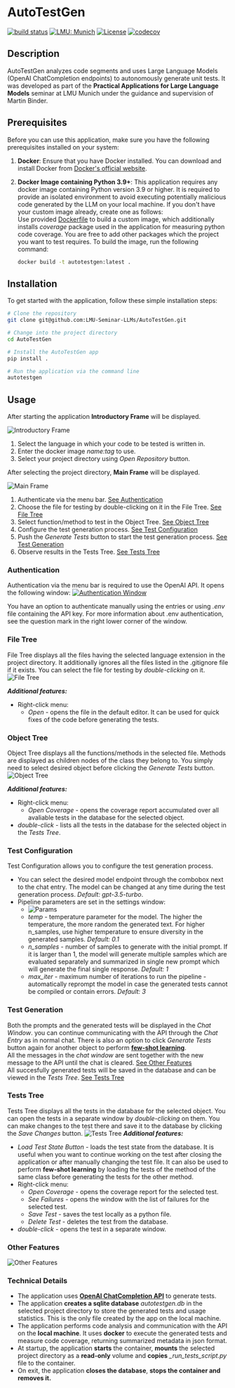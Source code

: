 # AutoTestGen

[![build status](https://github.com/LMU-Seminar-LLMs/AutoTestGen/actions/workflows/main.yml/badge.svg)](https://github.com/LMU-Seminar-LLMs/AutoTestGen/actions/workflows/main.yml)
[![LMU: Munich](https://img.shields.io/badge/LMU-Munich-009440.svg)](https://www.en.statistik.uni-muenchen.de/index.html)
[![License](https://img.shields.io/badge/License-MIT-blue.svg)](https://opensource.org/licenses/MIT)
[![codecov](https://codecov.io/gh/Noza23/AutoTestGen/graph/badge.svg?token=Dv77ecKOmO)](https://codecov.io/gh/Noza23/AutoTestGen/tree/master)

## Description

AutoTestGen analyzes code segments and uses Large Language Models (OpenAI ChatCompletion endpoints) to autonomously generate unit tests. It was developed as part of the **Practical Applications for Large Language Models** seminar at LMU Munich under the guidance and supervision of Martin Binder.

## Prerequisites

Before you can use this application, make sure you have the following prerequisites installed on your system:

1. **Docker**: Ensure that you have Docker installed. You can download and install Docker from [Docker's official website](https://www.docker.com/get-started).

2. **Docker Image containing Python 3.9+**: This application requires any docker image containing Python version 3.9 or higher. It is required to provide an isolated environment to avoid executing potentially malicious code generated by the LLM on your local machine.
If you don't have your custom image already, create one as follows:  
    Use provided [Dockerfile](./Dockerfile) to build a custom image, which additionally installs *coverage* package used in the application for measuring python code coverage. You are free to add other packages which the project you want to test requires. To build the image, run the following command: 
    ```sh
    docker build -t autotestgen:latest .
    ```

## Installation
To get started with the application, follow these simple installation steps:
```sh
# Clone the repository
git clone git@github.com:LMU-Seminar-LLMs/AutoTestGen.git

# Change into the project directory
cd AutoTestGen

# Install the AutoTestGen app
pip install .

# Run the application via the command line
autotestgen
```

## Usage

After starting the application **Introductory Frame** will be displayed.

![Introductory Frame](./assets/IntroFrame.png)
1. Select the language in which your code to be tested is written in.
2. Enter the docker image *name:tag* to use.
3. Select your project directory using *Open Repository* button.

After selecting the project directory, **Main Frame** will be displayed.

![Main Frame](./assets/MainFrame.png)
1. Authenticate via the menu bar. [See Authentication](#authentication)
2. Choose the file for testing by double-clicking on it in the File Tree. [See File Tree](#file-tree)
3. Select function/method to test in the Object Tree. [See Object Tree](#object-tree)
4. Configure the test generation process. [See Test Configuration](#test-configuration)
5. Push the *Generate Tests* button to start the test generation process. [See Test Generation](#test-generation)
6. Observe results in the Tests Tree. [See Tests Tree](#tests-tree)

### Authentication
Authentication via the menu bar is required to use the OpenAI API. It opens the following window:
[![Authentication Window](./assets/auth.png)](https://beta.openai.com/docs/developer-quickstart/your-api-keys)

You have an option to authenticate manually using the entries or using *.env* file containing the API key. For more information about .env authentication, see the question mark in the right lower corner of the window.

### File Tree
File Tree displays all the files having the selected language extension in the project directory. It additionally ignores all the files listed in the .gitignore file if it exists. You can select the file for testing by *double-clicking* on it.
![File Tree](./assets/filetree.png)

***Additional features:***
- Right-click menu:
    - *Open* - opens the file in the default editor. It can be used for quick fixes of the code before generating the tests.


### Object Tree
Object Tree displays all the functions/methods in the selected file. Methods are displayed as children nodes of the class they belong to. You simply need to select desired object before clicking the *Generate Tests* button.
![Object Tree](./assets/objecttree.png)

***Additional features:***
- Right-click menu:
    - *Open Coverage* - opens the coverage report accumulated over all avaliable tests in the database for the selected object.
- *double-click* - lists all the tests in the database for the selected object in the *Tests Tree*.

### Test Configuration
Test Configuration allows you to configure the test generation process.
- You can select the desired model endpoint through the combobox next to the chat entry. The model can be changed at any time during the test generation process. *Default: gpt-3.5-turbo*.
- Pipeline parameters are set in the settings window:
    - ![Params](./assets/params.png)
    - *temp* - temperature parameter for the model. The higher the temperature, the more random the generated text. For higher n_samples, use higher temperature to ensure diversity in the generated samples. *Default: 0.1*
    - *n_samples* - number of samples to generate with the initial prompt. If it is larger than 1, the model will generate multiple samples which are evaluated separately and summarized in single new prompt which will generate the final single response. *Default: 1*
    - *max_iter* - maximum number of iterations to run the pipeline - automatically reprompt the model in case the generated tests cannot be compiled or contain errors. *Default: 3*

### Test Generation
Both the prompts and the generated tests will be displayed in the *Chat Window*. you can continue communicating with the API through the *Chat Entry* as in normal chat. There is also an option to click *Generate Tests* button again for another object to perform [**few-shot learning**](https://help.openai.com/en/articles/6654000-best-practices-for-prompt-engineering-with-openai-api).  
All the messages in the *chat window* are sent together with the new message to the API until the chat is cleared. [See Other Features](#other-features)  
All succesfully generated tests will be saved in the database and can be viewed in the *Tests Tree*. [See Tests Tree](#tests-tree)

### Tests Tree
Tests Tree displays all the tests in the database for the selected object. You can open the tests in a separate window by *double-clicking* on them. You can make changes to the test there and save it to the database by clicking the *Save Changes* button.
![Tests Tree](./assets/teststree.png)
***Additional features:***
- *Load Test State Button* - loads the test state from the database. It is useful when you want to continue working on the test after closing the application or after manually changing the test file. It can also be used to perform **few-shot learning** by loading the tests of the method of the same class before generating the tests for the other method.
- Right-click menu:
    - *Open Coverage* - opens the coverage report for the selected test.
    - *See Failures* - opens the window with the list of failures for the selected test.
    - *Save Test* - saves the test locally as a python file.
    - *Delete Test* - deletes the test from the database.
- *double-click* - opens the test in a separate window.

### Other Features
![Other Features](./assets/other.png)

### Technical Details
- The application uses [**OpenAI ChatCompletion API**](https://beta.openai.com/docs/api-reference/chat) to generate tests.
- The application **creates a sqlite database** *autotestgen.db* in the selected project directory to store the generated tests and usage statistics. This is the only file created by the app on the local machine.
- The application performs code analysis and communication with the API on the **local machine**. It uses **docker** to execute the generated tests and measure code coverage, returning summarized metadata in json format.
- At startup, the application **starts** the container, **mounts** the selected project directory as a **read-only** volume and **copies** *_run_tests_script.py* file to the container.
- On exit, the application **closes the database**, **stops the container and removes it.**

